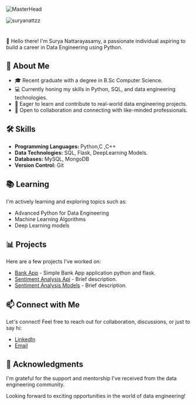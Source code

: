 ![MasterHead](https://cdn.dribbble.com/users/50886/screenshots/2710024/coding.gif)


<p align="left"> <img src="https://komarev.com/ghpvc/?username=suryanattzz&label=Profile%20views&color=0e75b6&style=flat" alt="suryanattzz" /> </p>

# <Your Name>

👋 Hello there! I'm Surya Nattarayasamy, a passionate individual aspiring to build a career in Data Engineering using Python.

## 🚀 About Me

- 🎓 Recent graduate with a degree in B.Sc Computer Science.
- 💻 Currently honing my skills in Python, SQL, and data engineering technologies.
- 🌱 Eager to learn and contribute to real-world data engineering projects.
- 🤝 Open to collaboration and connecting with like-minded professionals.

## 🛠️ Skills

- **Programming Languages:** Python,C ,C++
- **Data Technologies:** SQL, Flask, DeepLearning Models.
- **Databases:** MySQL, MongoDB
- **Version Control:** Git

## 📚 Learning

I'm actively learning and exploring topics such as:

- Advanced Python for Data Engineering
- Machine Learning Algorithms
- Deep Learning models

## 📊 Projects

Here are a few projects I've worked on:

- [Bank App](https://github.com/suryanattzz/Bank_Flask) - Simple Bank App application python and flask.
- [Sentiment Analysis Api]() - Brief description.
- [Sentiment Analysis Models]([link-to-repo](https://github.com/suryanattzz/Sentiment_analysis_models)) - Brief description.

## 📫 Connect with Me

Let's connect! Feel free to reach out for collaboration, discussions, or just to say hi:

- [LinkedIn](in/surya-nattzz1)
- [Email](suryanattarayasamy@gmail.com)

## 🙏 Acknowledgments

I'm grateful for the support and mentorship I've received from the data engineering community.

Looking forward to exciting opportunities in the world of data engineering!

